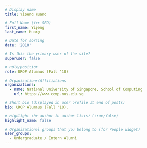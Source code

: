 ```yaml
---
# Display name
title: Yipeng Huang

# Full Name (for SEO) 
first_name: Yipeng
last_name: Huang

# Date for sorting
date: '2010'

# Is this the primary user of the site?
superuser: false

# Role/position
role: UROP Alumnus (Fall '10)

# Organizations/Affiliations
organizations:
  - name: National University of Singapore, School of Computing
    url: https://www.comp.nus.edu.sg

# Short bio (displayed in user profile at end of posts)
bio: UROP Alumnus (Fall '10). 

# Highlight the author in author lists? (true/false)
highlight_name: false

# Organizational groups that you belong to (for People widget)
user_groups:
  - Undergraduate / Intern Alumni
---
```

